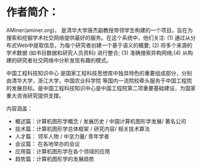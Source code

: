 # 作者简介：

AMiner(aminer.org)， 是清华大学唐杰副教授带领学生构建的一个项目。旨在为搜索和挖掘学术社交网络提供最好的服务。在这个系统中，他们关注: (1) 通过从分布式Web中提取信息，为每个研究者创建一个基于语义的概要; (2) 将多个来源的学术数据 (如书目数据和研究人员资料) 进行整合; (3) 准确搜索异构网络;(4) 从构建的研究者社交网络中分析发现有趣的模式。

中国工程科技知识中心 是国家工程科技思想库中独具特色的重要组成部分，分别由清华大学，浙江大学，中国农业科学院 等国内一流院校牵头服务于中国工程院的发展目标。是中国工程科技知识中心是中国工程院第二项重要基础建设，为国家重大咨询研究提供支撑。

内容涵盖：

- 概述篇：计算机图形学概念 / 发展历史 / 中国计算机图形学发展/ 著名公司
- 技术篇：计算机图形学总体框架 / 研究内容/ 相关技术算法
- 人才篇： 领军人物 / 中坚力量/ 青年学者
- 会议篇： 在各地举办的会议
- 应用篇：计算机图形学在各个领域的应用
- 趋势篇：计算机图形学的发展趋势